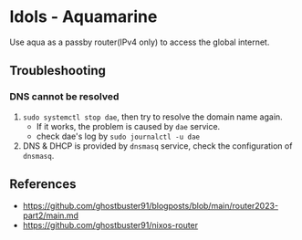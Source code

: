 # Idols - Aquamarine

Use aqua as a passby router(IPv4 only) to access the global internet.


## Troubleshooting

### DNS cannot be resolved

1. `sudo systemctl stop dae`, then try to resolve the domain name again.
   - If it works, the problem is caused by `dae` service.
   - check dae's log by `sudo journalctl -u dae`
1. DNS & DHCP is provided by `dnsmasq` service, check the configuration of `dnsmasq`.


## References

- <https://github.com/ghostbuster91/blogposts/blob/main/router2023-part2/main.md>
- <https://github.com/ghostbuster91/nixos-router>


